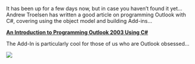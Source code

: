 It has been up for a few days now, but in case you haven&#8217;t found it yet&#8230; Andrew Troelsen has written a good article on programming Outlook with C#, covering using the object model and building Add-ins&#8230;

**<a href="http://msdn.microsoft.com/vcsharp/default.aspx?pull=/library/en-us/dv_vstechart/html/ol03csharp.asp" target="_blank">An Introduction to Programming Outlook 2003 Using C#</a>**

The Add-In is particularly cool for those of us who are Outlook obsessed&#8230; 

<img src="http://msdn.microsoft.com/library/en-us/dv_vstechart/html/outlook2003_csharp-fig013.gif" border="0" />